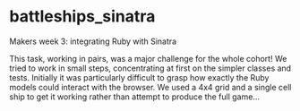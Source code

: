 # battleships_sinatra
Makers week 3: integrating Ruby with Sinatra

This task, working in pairs, was a major challenge for the whole cohort! We tried to work in small steps, 
concentrating at first on the simpler classes and tests. Initially it was particularly difficult to grasp how exactly the Ruby models could interact with the browser. We used a 4x4 grid and a single cell ship to get it working rather than attempt to produce the full game... 

